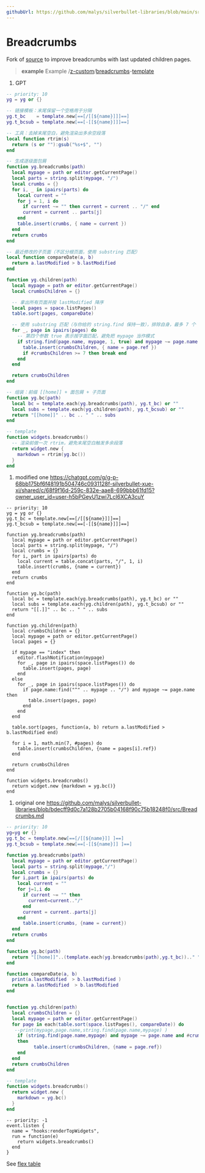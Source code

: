```yaml
---
githubUrl: https://github.com/malys/silverbullet-libraries/blob/main/src/Breadcrumbs.md
---
```

# Breadcrumbs
Fork of [source](https://community.silverbullet.md/t/breadcrumbs-for-hierarchical-pages/737) to improve breadcrumbs with last updated children pages.

> **example** Example
> /[z-custom](https://silverbullet.l.malys.ovh/z-custom)/[breadcrumbs](https://silverbullet.l.malys.ovh/z-custom/breadcrumbs)-[template](https://silverbullet.l.malys.ovh/z-custom/breadcrumbs/template)

1. GPT 
```lua
-- priority: 10
yg = yg or {}

-- 链接模板：末尾保留一个空格用于分隔
yg.t_bc    = template.new[==[/[[${name}]]​]==]
yg.t_bcsub = template.new[==[-[[${name}]]​]==]

-- 工具：去掉末尾空白，避免渲染出多余空段落
local function rtrim(s)
  return (s or ""):gsub("%s+$", "")
end

-- 生成逐级面包屑
function yg.breadcrumbs(path)
  local mypage = path or editor.getCurrentPage()
  local parts = string.split(mypage, "/")
  local crumbs = {}
  for i, _ in ipairs(parts) do
    local current = ""
    for j = 1, i do
      if current ~= "" then current = current .. "/" end
      current = current .. parts[j]
    end
    table.insert(crumbs, { name = current })
  end
  return crumbs
end

-- 最近修改的子页面（不区分根页面，使用 substring 匹配）
local function compareDate(a, b)
  return a.lastModified > b.lastModified
end

function yg.children(path)
  local mypage = path or editor.getCurrentPage()
  local crumbsChildren = {}

  -- 拿出所有页面并按 lastModified 降序
  local pages = space.listPages()
  table.sort(pages, compareDate)

  -- 使用 substring 匹配（与你给的 string.find 保持一致），排除自身，最多 7 个
  for _, page in ipairs(pages) do
    -- 第四个参数 true 表示按字面匹配，避免把 mypage 当作模式
    if string.find(page.name, mypage, 1, true) and mypage ~= page.name then
      table.insert(crumbsChildren, { name = page.ref })
      if #crumbsChildren >= 7 then break end
    end
  end

  return crumbsChildren
end

-- 组装：前缀 [[home]] + 面包屑 + 子页面
function yg.bc(path)
  local bc = template.each(yg.breadcrumbs(path), yg.t_bc) or ""
  local subs = template.each(yg.children(path), yg.t_bcsub) or ""
  return "[[home]]" .. bc .. " " .. subs
end

-- template
function widgets.breadcrumbs()
  -- 渲染前做一次 rtrim，避免末尾空白触发多余段落
  return widget.new {
    markdown = rtrim(yg.bc())
  }
end
```

1. modified one https://chatgpt.com/g/g-p-68bb175bf6f48191b504746c0931128f-silverbullet-xue-xi/shared/c/68f9f16d-259c-832e-aae8-699bbb61fd15?owner_user_id=user-h5bPGeyU1zwi7LcI6XCA3cuY

```space-lua
-- priority: 10
yg = yg or {}
yg.t_bc = template.new[==[/[[${name}]]​]==]
yg.t_bcsub = template.new[==[-[[${name}]]​]==]

function yg.breadcrumbs(path)
  local mypage = path or editor.getCurrentPage()
  local parts = string.split(mypage, "/")
  local crumbs = {}
  for i, part in ipairs(parts) do
    local current = table.concat(parts, "/", 1, i)
    table.insert(crumbs, {name = current})
  end
  return crumbs
end

function yg.bc(path)
  local bc = template.each(yg.breadcrumbs(path), yg.t_bc) or ""
  local subs = template.each(yg.children(path), yg.t_bcsub) or ""
  return "[[.]]" .. bc .. " " .. subs
end

function yg.children(path)
  local crumbsChildren = {}
  local mypage = path or editor.getCurrentPage()
  local pages = {}

  if mypage == "index" then
    editor.flashNotification(mypage)
    for _, page in ipairs(space.listPages()) do
      table.insert(pages, page)
    end
  else
    for _, page in ipairs(space.listPages()) do
      if page.name:find("^" .. mypage .. "/") and mypage ~= page.name then
        table.insert(pages, page)
      end
    end
  end

  table.sort(pages, function(a, b) return a.lastModified > b.lastModified end)

  for i = 1, math.min(7, #pages) do
    table.insert(crumbsChildren, {name = pages[i].ref})
  end

  return crumbsChildren
end

function widgets.breadcrumbs()
  return widget.new {markdown = yg.bc()}
end
```

1. original one https://github.com/malys/silverbullet-libraries/blob/bdecff9d0c7a128b2705b04168f90c75b18248f0/src/Breadcrumbs.md

```lua
-- priority: 10
yg=yg or {}
yg.t_bc = template.new[==[/[[${name}]] ]==]
yg.t_bcsub = template.new[==[-[[${name}]] ]==]

function yg.breadcrumbs(path)
  local mypage = path or editor.getCurrentPage()
  local parts = string.split(mypage,"/")
  local crumbs = {}
  for i,part in ipairs(parts) do
    local current = ""
    for j=1,i do
      if current ~= "" then
        current=current.."/"
      end
      current = current..parts[j]
    end
      table.insert(crumbs, {name = current})
  end
  return crumbs
end

function yg.bc(path)
  return "[[home]]"..(template.each(yg.breadcrumbs(path),yg.t_bc)).." "..(template.each(yg.children(path),yg.t_bcsub)) 
end

function compareDate(a, b)
  print(a.lastModified  > b.lastModified )
  return a.lastModified  > b.lastModified 
end


function yg.children(path)
  local crumbsChildren = {}
  local mypage = path or editor.getCurrentPage()
  for page in each(table.sort(space.listPages(), compareDate)) do
   --print(mypage,page.name,string.find(page.name,mypage) )
    if (string.find(page.name,mypage) and mypage ~= page.name and #crumbsChildren <7)
    then
          table.insert(crumbsChildren, {name = page.ref})
    end
  end
  return crumbsChildren
end

-- template
function widgets.breadcrumbs()
  return widget.new {
    markdown = yg.bc()
  }
end
```

```space-lua
-- priority: -1
event.listen {
  name = "hooks:renderTopWidgets",
  run = function(e)
    return widgets.breadcrumbs()
  end
}
```

See [flex table](https://community.silverbullet.md/t/space-lua-flexbox-columns/2017)
